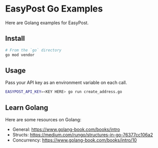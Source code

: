 # EasyPost Go Examples

Here are Golang examples for EasyPost.

## Install

```bash
# From the `go` directory
go mod vendor
```

## Usage

Pass your API key as an environment variable on each call.

```bash
EASYPOST_API_KEY=<KEY HERE> go run create_address.go
```

## Learn Golang

Here are some resources on Golang:

* General: https://www.golang-book.com/books/intro
* Structs: https://medium.com/rungo/structures-in-go-76377cc106a2
* Concurrency: https://www.golang-book.com/books/intro/10
